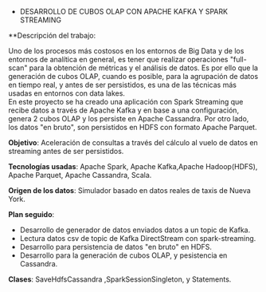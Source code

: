 - DESARROLLO DE CUBOS OLAP CON APACHE KAFKA Y SPARK STREAMING

**Descripción del trabajo:

Uno de los procesos más costosos en los entornos de Big Data y de los entornos de analítica en general, es tener que realizar operaciones   "full-scan" para la obtención de métricas y el análisis de datos. Es por ello que la generación de cubos OLAP, cuando es posible, para   la agrupación de datos en tiempo real, y antes de ser persistidos, es una de las técnicas más usadas en entornos con data lakes.   
En este proyecto se ha creado una aplicación con Spark Streaming que recibe datos a través de Apache Kafka y en base a una configuración,   genera 2 cubos OLAP y los persiste en Apache Cassandra. Por otro lado, los datos "en bruto", son persistidos en HDFS con formato Apache   Parquet.

**Objetivo**: Aceleración de consultas a través del cálculo al vuelo de datos en streaming antes de ser persistidos.  

**Tecnologías usadas**: Apache Spark, Apache Kafka,Apache Hadoop(HDFS), Apache Parquet, Apache Cassandra, Scala.  

**Origen de los datos**: Simulador basado en datos reales de taxis de Nueva York.

**Plan seguido**:

- Desarrollo de generador de datos enviados datos a un topic de Kafka.
- Lectura datos csv de topic de Kafka DirectStream con spark-streaming.
- Desarrollo para persistencia de datos "en bruto" en HDFS.
- Desarrollo para la generación de cubos OLAP, y pesistencia en Cassandra.

**Clases**: SaveHdfsCassandra ,SparkSessionSingleton, y Statements.


